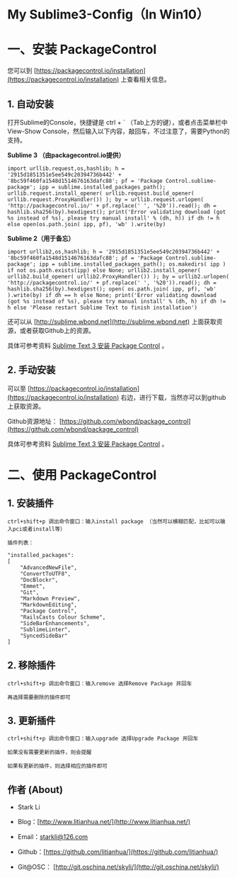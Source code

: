 # My Sublime3-Config（In Win10）

# 一、安装 PackageControl 

您可以到 [https://packagecontrol.io/installation](https://packagecontrol.io/installation) 上查看相关信息。

## 1. 自动安装

打开Sublime的Console，快捷键是 ctrl + ` （Tab上方的键），或者点击菜单栏中 View-Show Console，然后输入以下内容，敲回车，不过注意了，需要Python的支持。

**Sublime 3 （由packagecontrol.io提供）**

``import urllib.request,os,hashlib; h = '2915d1851351e5ee549c20394736b442' + '8bc59f460fa1548d1514676163dafc88'; pf = 'Package Control.sublime-package'; ipp = sublime.installed_packages_path(); urllib.request.install_opener( urllib.request.build_opener( urllib.request.ProxyHandler()) ); by = urllib.request.urlopen( 'http://packagecontrol.io/' + pf.replace(' ', '%20')).read(); dh = hashlib.sha256(by).hexdigest(); print('Error validating download (got %s instead of %s), please try manual install' % (dh, h)) if dh != h else open(os.path.join( ipp, pf), 'wb' ).write(by)``

**Sublime 2（用于备忘）**

``import urllib2,os,hashlib; h = '2915d1851351e5ee549c20394736b442' + '8bc59f460fa1548d1514676163dafc88'; pf = 'Package Control.sublime-package'; ipp = sublime.installed_packages_path(); os.makedirs( ipp ) if not os.path.exists(ipp) else None; urllib2.install_opener( urllib2.build_opener( urllib2.ProxyHandler()) ); by = urllib2.urlopen( 'http://packagecontrol.io/' + pf.replace(' ', '%20')).read(); dh = hashlib.sha256(by).hexdigest(); open( os.path.join( ipp, pf), 'wb' ).write(by) if dh == h else None; print('Error validating download (got %s instead of %s), please try manual install' % (dh, h) if dh != h else 'Please restart Sublime Text to finish installation')``

还可以从 [http://sublime.wbond.net](http://sublime.wbond.net) 上面获取资源，或者获取Github上的资源。

具体可参考资料 [Sublime Text 3 安装 Package Control](http://jingyan.baidu.com/article/925f8cb817fd49c0dce05653.html) 。

## 2. 手动安装

可以至 [https://packagecontrol.io/installation](https://packagecontrol.io/installation) 右边，进行下载，当然亦可以到github上获取资源。

Github资源地址： [https://github.com/wbond/package_control](https://github.com/wbond/package_control)

具体可参考资料 [Sublime Text 3 安装 Package Control](http://jingyan.baidu.com/article/925f8cb817fd49c0dce05653.html) 。

# 二、使用 PackageControl 

## 1. 安装插件
	
	ctrl+shift+p 调出命令窗口：输入install package （当然可以模糊匹配，比如可以输入pci或者install等）

	插件列表：

	"installed_packages":
	[
		"AdvancedNewFile",
		"ConvertToUTF8",
		"DocBlockr",
		"Emmet",
		"Git",
		"Markdown Preview",
		"MarkdownEditing",
		"Package Control",
		"RailsCasts Colour Scheme",
		"SideBarEnhancements",
		"SublimeLinter",
		"SyncedSideBar"
	]

## 2. 移除插件

	ctrl+shift+p 调出命令窗口：输入remove 选择Remove Package 并回车

	再选择需要删除的插件即可

## 3. 更新插件

	ctrl+shift+p 调出命令窗口：输入upgrade 选择Upgrade Package 并回车

	如果没有需要更新的插件，则会提醒

	如果有更新的插件，则选择相应的插件即可

## 作者 (About)

- Stark Li

- Blog：[http://www.litianhua.net/](http://www.litianhua.net/)

- Email：starkli@126.com

- Github：[https://github.com/litianhua/](https://github.com/litianhua/)

- Git@OSC： [http://git.oschina.net/skyli/](http://git.oschina.net/skyli/)